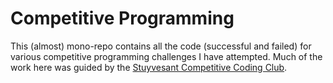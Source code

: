 # Competitive Programming
This (almost) mono-repo contains all the code (successful and failed) for various competitive programming challenges I have attempted.
Much of the work here was guided by the [Stuyvesant Competitive Coding Club](https://www.stuyccc.com/interim/pages/main/index.html).

